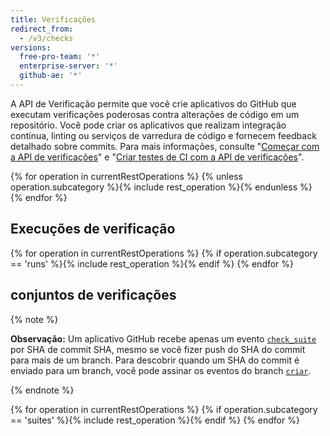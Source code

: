 ```yaml
---
title: Verificações
redirect_from:
  - /v3/checks
versions:
  free-pro-team: '*'
  enterprise-server: '*'
  github-ae: '*'
---
```


A API de Verificação permite que você crie aplicativos do GitHub que executam verificações poderosas contra alterações de código em um repositório. Você pode criar os aplicativos que realizam integração contínua, linting ou serviços de varredura de código e fornecem feedback detalhado sobre commits. Para mais informações, consulte "[Começar com a API de verificações](/rest/guides/getting-started-with-the-checks-api)" e "[Criar testes de CI com a API de verificações](/apps/quickstart-guides/creating-ci-tests-with-the-checks-api/)".

{% for operation in currentRestOperations %}
  {% unless operation.subcategory %}{% include rest_operation %}{% endunless %}
{% endfor %}

## Execuções de verificação

{% for operation in currentRestOperations %}
  {% if operation.subcategory == 'runs' %}{% include rest_operation %}{% endif %}
{% endfor %}

## conjuntos de verificações

{% note %}

  **Observação:** Um aplicativo GitHub recebe apenas um evento [`check_suite`](/webhooks/event-payloads/#check_suite) por SHA de commit SHA, mesmo se você fizer push do SHA do commit para mais de um branch. Para descobrir quando um SHA do commit é enviado para um branch, você pode assinar os eventos do branch [`criar`](/webhooks/event-payloads/#create).

{% endnote %}

{% for operation in currentRestOperations %}
  {% if operation.subcategory == 'suites' %}{% include rest_operation %}{% endif %}
{% endfor %}
